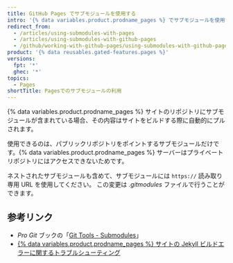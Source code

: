 ```yaml
---
title: GitHub Pages でサブモジュールを使用する
intro: '{% data variables.product.prodname_pages %} でサブモジュールを使用すると、他のサイトのコードで他のプロジェクトを含めることができます。'
redirect_from:
  - /articles/using-submodules-with-pages
  - /articles/using-submodules-with-github-pages
  - /github/working-with-github-pages/using-submodules-with-github-pages
product: '{% data reusables.gated-features.pages %}'
versions:
  fpt: '*'
  ghec: '*'
topics:
  - Pages
shortTitle: Pagesでのサブモジュールの利用
---
```


{% data variables.product.prodname_pages %} サイトのリポジトリにサブモジュールが含まれている場合、その内容はサイトをビルドする際に自動的にプルされます。

使用できるのは、パブリックリポジトリをポイントするサブモジュールだけです。{% data variables.product.prodname_pages %} サーバーはプライベートリポジトリにはアクセスできないためです。

ネストされたサブモジュールも含めて、サブモジュールには `https://` 読み取り専用 URL を使用してください。 この変更は _.gitmodules_ ファイルで行うことができます。

## 参考リンク

- _Pro Git_ ブックの「[Git Tools - Submodules](https://git-scm.com/book/en/Git-Tools-Submodules)」
- [{% data variables.product.prodname_pages %} サイトの Jekyll ビルドエラーに関するトラブルシューティング](/articles/troubleshooting-jekyll-build-errors-for-github-pages-sites)
